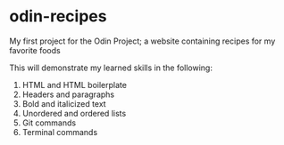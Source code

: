 # odin-recipes
My first project for the Odin Project; a website containing recipes for my favorite foods

This will demonstrate my learned skills in the following:

1) HTML and HTML boilerplate
2) Headers and paragraphs
3) Bold and italicized text
2) Unordered and ordered lists
3) Git commands
4) Terminal commands
